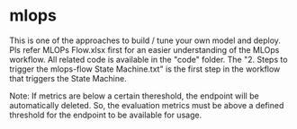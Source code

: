 # mlops

This is one of the approaches to build / tune your own model and deploy.
Pls refer MLOPs Flow.xlsx first for an easier understanding of the MLOps workflow.
All related code is available in the "code" folder.
The "2. Steps to trigger the mlops-flow State Machine.txt" is the first step in the workflow that triggers the State Machine.

Note:
If metrics are below a certain thereshold, the endpoint will be automatically deleted. 
So, the evaluation metrics must be above a defined threshold for the endpoint to be available for usage.
